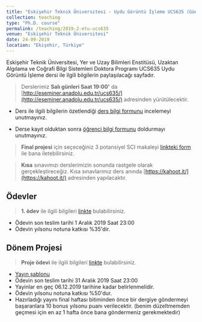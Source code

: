 ```yaml
---
title: "Eskişehir Teknik Üniversitesi - Uydu Görüntü İşleme UCS635 (Güncel) - 2019"
collection: teaching
type: "Ph.D. course"
permalink: /teaching/2019-2-etu-ucs635
venue: "Eskişehir Teknik Üniversitesi"
date: 24-09-2019
location: "Ekişehir, Türkiye"
---
```


Eskişehir Teknik Üniversitesi, Yer ve Uzay Bilimleri Enstitüsü, Uzaktan Algılama ve Coğrafi Bilgi Sistemleri Doktora Programı UCS635 Uydu Görüntü İşleme dersi ile ilgili bilgilerin paylaşılacağı sayfadır.

> Derslerimiz **Salı günleri Saat 19:00'** da [http://eseminer.anadolu.edu.tr/ucs635/](http://eseminer.anadolu.edu.tr/ucs635/) adresinden yürütülecektir.

* Ders ile ilgili bilgilerin özetlendiği [ders bilgi formunu](http://kalkan.github.io/files/ucs635-2019/UCS635_2019_UyduGoruntuIsleme_KaanKalkan.pdf) incelemeyi unutmayınız.

* Derse kayıt olduktan sonra [öğrenci bilgi formunu](https://goo.gl/forms/nQR3TQm4LoK9DMDJ3) doldurmayı unutmayınız.

> **Final projesi** için seçeceğiniz 3 potansiyel SCI makaleyi [linkteki form](https://goo.gl/forms/FQx6MshA8uV13PDF2) ile bana iletebilirsiniz.

> **Kısa** sınavımızı derslerimizin sonunda rastgele olarak gerçekleştireceğiz.  Kısa sınavlarımız ders anında [https://kahoot.it/](https://kahoot.it/) adresinden yapılacaktır.


Ödevler
------
> **1. ödev** ile ilgili bilgileri [linkte](http://kalkan.github.io/files/ucs635-2019/odev1-2019-aralik.pdf) bulabilirsiniz. 
* Ödevin son teslim tarihi 1 Aralık 2019 Saat 23:00 
* Ödevin yılsonu notuna katkısı %35'dir.

Dönem Projesi
------

> **Proje ödevi** ile ilgili bilgileri [linkte](http://kalkan.github.io/files/ucs635-2019/donemprojesi.pdf) bulabilirsiniz. 
* [Yayın şablonu](http://kalkan.github.io/files/ucs635-2019/UZAL_CBS_2018_bildiri_formati.docx)
* Ödevin son teslim tarihi 31 Aralık 2019 Saat 23:00 
* Yayinlar en geç 06.12.2019 tarihine kadar belirlenmelidir.
* Ödevin yılsonu notuna katkısı %50'dur.
* Hazırladığı yayını final haftası bitiminden önce bir dergiye göndermeyi başaranlara 10 bonus yılsonu puanı verilecektir. (benim düzeltmemden geçmesi için en az 1 hafta önce bana göndermeniz gerekmektedir)


